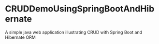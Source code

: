 # CRUDDemoUsingSpringBootAndHibernate
A simple java web application illustrating CRUD with Spring Boot and Hibernate ORM
